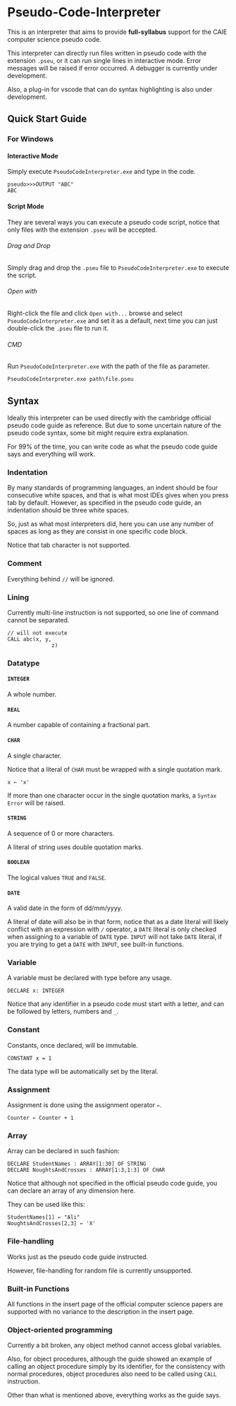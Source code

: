 # Pseudo-Code-Interpreter
This is an interpreter that aims to provide **full-syllabus** support for the CAIE computer science pseudo code.

This interpreter can directly run files written in pseudo code with the extension `.pseu`, or it can run single lines in interactive mode. Error messages will be raised if error occurred. A debugger is currently under development.

Also, a plug-in for vscode that can do syntax highlighting is also under development.
## Quick Start Guide
### For Windows
#### Interactive Mode
Simply execute `PseudoCodeInterpreter.exe` and type in the code.

    pseudo>>>OUTPUT "ABC"
    ABC

#### Script Mode
They are several ways you can execute a pseudo code script, notice that only files with the extension `.pseu` will be accepted.
###### Drag and Drop
Simply drag and drop the `.pseu` file to `PseudoCodeInterpreter.exe` to execute the script.
###### Open with
Right-click the file and click `Open with...` browse and select `PseudoCodeInterpreter.exe` and set it as a default, next time you can just double-click the `.pseu` file to run it.
###### CMD
Run `PseudoCodeInterpreter.exe` with the path of the file as parameter.

    PseudoCodeInterpreter.exe path\file.pseu

## Syntax
Ideally this interpreter can be used directly with the cambridge official pseudo code guide as reference. But due to some uncertain nature of the pseudo code syntax, some bit might require extra explanation.

For 99% of the time, you can write code as what the pseudo code guide says and everything will work.

### Indentation   
By many standards of programming languages, an indent should be four consecutive white spaces, and that is what most IDEs gives when you press tab by default. However, as specified in the pseudo code guide, an indentation should be three white spaces.

So, just as what most interpreters did, here you can use any number of spaces as long as they are consist in one specific code block.

Notice that tab character is not supported.

### Comment
Everything behind `//` will be ignored.

### Lining
Currently multi-line instruction is not supported, so one line of command cannot be separated.

    // will not execute
    CALL abc(x, y,
                  z)

### Datatype
#### `INTEGER`
A whole number.
#### `REAL`
A number capable of containing a fractional part.
#### `CHAR`
A single character.

Notice that a literal of `CHAR` must be wrapped with a single quotation mark.

    x ← 'x'

If more than one character occur in the single quotation marks, a `Syntax Error` will be raised.
#### `STRING`
A sequence of 0 or more characters.

A literal of string uses double quotation marks.
#### `BOOLEAN`
The logical values `TRUE` and `FALSE`.
#### `DATE`
A valid date in the form of dd/mm/yyyy.

A literal of date will also be in that form, notice that as a date literal will likely conflict with an expression with `/` operator, a `DATE` literal is only checked when assigning to a variable of `DATE` type. `INPUT` will not take `DATE` literal, if you are trying to get a `DATE` with `INPUT`, see built-in functions.
### Variable
A variable must be declared with type before any usage.

    DECLARE x: INTEGER

Notice that any identifier in a pseudo code must start with a letter, and can be followed by letters, numbers and `_`.
### Constant
Constants, once declared, will be immutable.

    CONSTANT x = 1

The data type will be automatically set by the literal.
### Assignment
Assignment is done using the assignment operator `←`.

    Counter ← Counter + 1

### Array
Array can be declared in such fashion:

    DECLARE StudentNames : ARRAY[1:30] OF STRING
    DECLARE NoughtsAndCrosses : ARRAY[1:3,1:3] OF CHAR

Notice that although not specified in the official pseudo code guide, you can declare an array of any dimension here.

They can be used like this:

    StudentNames[1] ← "Ali"
    NoughtsAndCrosses[2,3] ← ꞌXꞌ

### File-handling
Works just as the pseudo code guide instructed.

However, file-handling for random file is currently unsupported.

### Built-in Functions
All functions in the insert page of the official computer science papers are supported with no variance to the description in the insert page.

### Object-oriented programming
Currently a bit broken, any object method cannot access global variables.

Also, for object procedures, although the guide showed an example of calling an object procedure simply by its identifier, for the consistency with normal procedures, object procedures also need to be called using `CALL` instruction.

Other than what is mentioned above, everything works as the guide says.    